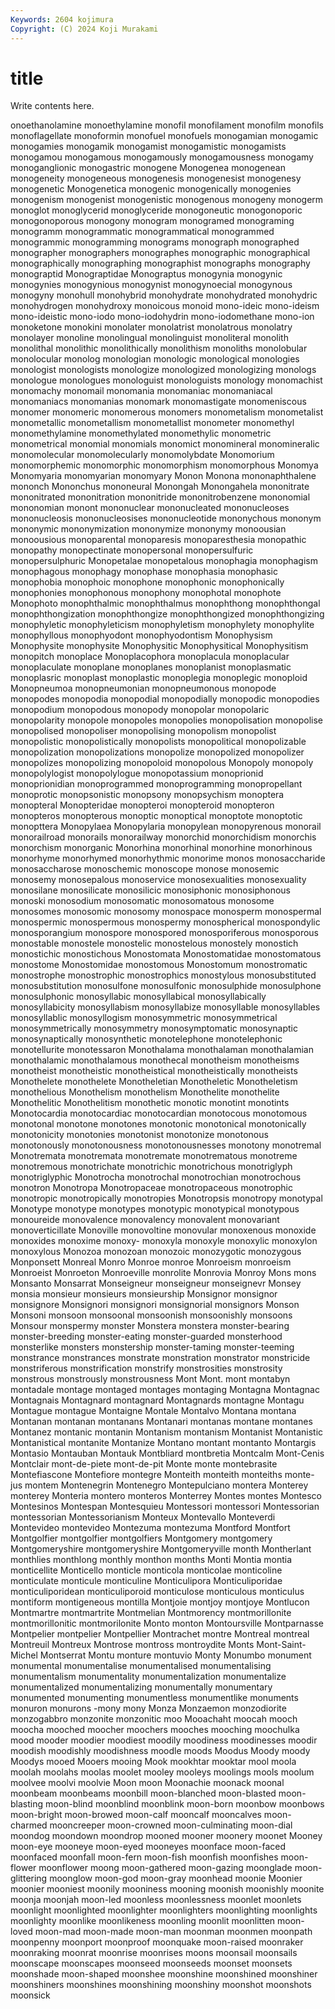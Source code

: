 ```yaml
---
Keywords: 2604 kojimura
Copyright: (C) 2024 Koji Murakami
---
```


# title

Write contents here.



onoethanolamine monoethylamine monofil monofilament
monofilm monofils monoflagellate monoformin monofuel monofuels monogamian monogamic monogamies monogamik
monogamist monogamistic monogamists monogamou monogamous monogamously monogamousness monogamy monoganglionic monogastric
monogene Monogenea monogenean monogeneity monogeneous monogenesis monogenesist monogenesy monogenetic Monogenetica
monogenic monogenically monogenies monogenism monogenist monogenistic monogenous monogeny monogerm monoglot
monoglycerid monoglyceride monogoneutic monogonoporic monogonoporous monogony monogram monogramed monograming monogramm
monogrammatic monogrammatical monogrammed monogrammic monogramming monograms monograph monographed monographer monographers
monographes monographic monographical monographically monographing monographist monographs monography monograptid Monograptidae
Monograptus monogynia monogynic monogynies monogynious monogynist monogynoecial monogynous monogyny monohull
monohybrid monohydrate monohydrated monohydric monohydrogen monohydroxy monoicous monoid mono-ideic mono-ideism
mono-ideistic mono-iodo mono-iodohydrin mono-iodomethane mono-ion monoketone monokini monolater monolatrist monolatrous
monolatry monolayer monoline monolingual monolinguist monoliteral monolith monolithal monolithic monolithically
monolithism monoliths monolobular monolocular monolog monologian monologic monological monologies monologist
monologists monologize monologized monologizing monologs monologue monologues monologuist monologuists monology
monomachist monomachy monomail monomania monomaniac monomaniacal monomaniacs monomanias monomark monomastigate
monomeniscous monomer monomeric monomerous monomers monometalism monometalist monometallic monometallism monometallist
monometer monomethyl monomethylamine monomethylated monomethylic monometric monometrical monomial monomials monomict
monomineral monomineralic monomolecular monomolecularly monomolybdate Monomorium monomorphemic monomorphic monomorphism monomorphous
Monomya Monomyaria monomyarian monomyary Monon Monona mononaphthalene mononch Mononchus mononeural
Monongah Monongahela mononitrate mononitrated mononitration mononitride mononitrobenzene mononomial mononomian monont
mononuclear mononucleated mononucleoses mononucleosis mononucleosises mononucleotide mononychous mononym mononymic mononymization
mononymize mononymy monoousian monoousious monoparental monoparesis monoparesthesia monopathic monopathy monopectinate
monopersonal monopersulfuric monopersulphuric Monopetalae monopetalous monophagia monophagism monophagous monophagy monophase
monophasia monophasic monophobia monophoic monophone monophonic monophonically monophonies monophonous monophony
monophotal monophote Monophoto monophthalmic monophthalmus monophthong monophthongal monophthongization monophthongize monophthongized
monophthongizing monophyletic monophyleticism monophyletism monophylety monophylite monophyllous monophyodont monophyodontism Monophysism
Monophysite monophysite Monophysitic Monophysitical Monophysitism monopitch monoplace Monoplacophora monoplacula monoplacular
monoplaculate monoplane monoplanes monoplanist monoplasmatic monoplasric monoplast monoplastic monoplegia monoplegic
monoploid Monopneumoa monopneumonian monopneumonous monopode monopodes monopodia monopodial monopodially monopodic
monopodies monopodium monopodous monopody monopolar monopolaric monopolarity monopole monopoles monopolies
monopolisation monopolise monopolised monopoliser monopolising monopolism monopolist monopolistic monopolistically monopolists
monopolitical monopolizable monopolization monopolizations monopolize monopolized monopolizer monopolizes monopolizing monopoloid
monopolous Monopoly monopoly monopolylogist monopolylogue monopotassium monoprionid monoprionidian monoprogrammed monoprogramming
monopropellant monoprotic monopsonistic monopsony monopsychism monoptera monopteral Monopteridae monopteroi monopteroid
monopteron monopteros monopterous monoptic monoptical monoptote monoptotic monopttera Monopylaea Monopylaria
monopylean monopyrenous monorail monorailroad monorails monorailway monorchid monorchidism monorchis monorchism
monorganic Monorhina monorhinal monorhine monorhinous monorhyme monorhymed monorhythmic monorime monos
monosaccharide monosaccharose monoschemic monoscope monose monosemic monosemy monosepalous monoservice monosexualities
monosexuality monosilane monosilicate monosilicic monosiphonic monosiphonous monoski monosodium monosomatic monosomatous
monosome monosomes monosomic monosomy monospace monosperm monospermal monospermic monospermous monospermy
monospherical monospondylic monosporangium monospore monospored monosporiferous monosporous monostable monostele monostelic
monostelous monostely monostich monostichic monostichous Monostomata Monostomatidae monostomatous monostome Monostomidae
monostomous Monostomum monostromatic monostrophe monostrophic monostrophics monostylous monosubstituted monosubstitution monosulfone
monosulfonic monosulphide monosulphone monosulphonic monosyllabic monosyllabical monosyllabically monosyllabicity monosyllabism monosyllabize
monosyllable monosyllables monosyllablic monosyllogism monosymmetric monosymmetrical monosymmetrically monosymmetry monosymptomatic monosynaptic
monosynaptically monosynthetic monotelephone monotelephonic monotellurite monotessaron Monothalama monothalaman monothalamian monothalamic
monothalamous monothecal monotheism monotheisms monotheist monotheistic monotheistical monotheistically monotheists Monothelete
monothelete Monotheletian Monotheletic Monotheletism monothelious Monothelism monothelism Monothelite monothelite Monothelitic
Monothelitism monothetic monotic monotint monotints Monotocardia monotocardiac monotocardian monotocous monotomous
monotonal monotone monotones monotonic monotonical monotonically monotonicity monotonies monotonist monotonize
monotonous monotonously monotonousness monotonousnesses monotony monotremal Monotremata monotremata monotremate monotrematous
monotreme monotremous monotrichate monotrichic monotrichous monotriglyph monotriglyphic Monotrocha monotrochal monotrochian
monotrochous monotron Monotropa Monotropaceae monotropaceous monotrophic monotropic monotropically monotropies Monotropsis
monotropy monotypal Monotype monotype monotypes monotypic monotypical monotypous monoureide monovalence
monovalency monovalent monovariant monoverticillate Monoville monovoltine monovular monoxenous monoxide monoxides
monoxime monoxy- monoxyla monoxyle monoxylic monoxylon monoxylous Monozoa monozoan monozoic
monozygotic monozygous Monponsett Monreal Monro Monroe monroe Monroeism monroeism Monroeist
Monroeton Monroeville monrolite Monrovia Monroy Mons mons Monsanto Monsarrat Monseigneur
monseigneur monseignevr Monsey monsia monsieur monsieurs monsieurship Monsignor monsignor monsignore
Monsignori monsignori monsignorial monsignors Monson Monsoni monsoon monsoonal monsoonish monsoonishly
monsoons Monsour monspermy monster Monstera monstera monster-bearing monster-breeding monster-eating monster-guarded
monsterhood monsterlike monsters monstership monster-taming monster-teeming monstrance monstrances monstrate monstration
monstrator monstricide monstriferous monstrification monstrify monstrosities monstrosity monstrous monstrously monstrousness
Mont Mont. mont montabyn montadale montage montaged montages montaging Montagna
Montagnac Montagnais Montagnard montagnard Montagnards montagne Montagu Montague montague Montaigne
Montale Montalvo Montana montana Montanan montanan montanans Montanari montanas montane
montanes Montanez montanic montanin Montanism montanism Montanist Montanistic Montanistical montanite
Montanize Montano montant montanto Montargis Montasio Montauban Montauk Montbliard montbretia
Montcalm Mont-Cenis Montclair mont-de-piete mont-de-pit Monte monte montebrasite Montefiascone Montefiore
montegre Monteith monteith monteiths monte-jus montem Montenegrin Montenegro Montepulciano montera
Monterey monterey Monteria montero monteros Monterrey Montes montes Montesco Montesinos
Montespan Montesquieu Montessori montessori Montessorian montessorian Montessorianism Monteux Montevallo Monteverdi
Montevideo montevideo Montezuma montezuma Montford Montfort Montgolfier montgolfier montgolfiers Montgomery
montgomery Montgomeryshire montgomeryshire Montgomeryville month Montherlant monthlies monthlong monthly monthon
months Monti Montia montia monticellite Monticello monticle monticola monticolae monticoline
monticulate monticule monticuline Monticulipora Monticuliporidae monticuliporidean monticuliporoid monticulose monticulous monticulus
montiform montigeneous montilla Montjoie montjoy montjoye Montlucon Montmartre montmartrite Montmelian
Montmorency montmorillonite montmorillonitic montmorilonite Monto monton Montoursville Montparnasse Montpelier montpelier
Montpellier Montrachet montre Montreal montreal Montreuil Montreux Montrose montross montroydite
Monts Mont-Saint-Michel Montserrat Montu monture montuvio Monty Monumbo monument monumental
monumentalise monumentalised monumentalising monumentalism monumentality monumentalization monumentalize monumentalized monumentalizing monumentally
monumentary monumented monumenting monumentless monumentlike monuments monuron monurons -mony mony
Monza Monzaemon monzodiorite monzogabbro monzonite monzonitic moo Mooachaht moocah mooch
moocha mooched moocher moochers mooches mooching moochulka mood mooder moodier
moodiest moodily moodiness moodinesses moodir moodish moodishly moodishness moodle moods
Moodus Moody moody Moodys mooed Mooers mooing Mook mookhtar mooktar
mool moola moolah moolahs moolas moolet mooley mooleys moolings mools
moolum moolvee moolvi moolvie Moon moon Moonachie moonack moonal moonbeam
moonbeams moonbill moon-blanched moon-blasted moon-blasting moon-blind moonblind moonblink moon-born moonbow
moonbows moon-bright moon-browed moon-calf mooncalf mooncalves moon-charmed mooncreeper moon-crowned moon-culminating
moon-dial moondog moondown moondrop mooned mooner moonery moonet Mooney moon-eye
mooneye moon-eyed mooneyes moonface moon-faced moonfaced moonfall moon-fern moon-fish moonfish
moonfishes moon-flower moonflower moong moon-gathered moon-gazing moonglade moon-glittering moonglow moon-god
moon-gray moonhead moonie Moonier moonier mooniest moonily mooniness mooning moonish
moonishly moonite moonja moonjah moon-led moonless moonlessness moonlet moonlets moonlight
moonlighted moonlighter moonlighters moonlighting moonlights moonlighty moonlike moonlikeness moonling moonlit
moonlitten moon-loved moon-mad moon-made moon-man moonman moonmen moonpath moonpenny moonport
moonproof moonquake moon-raised moonraker moonraking moonrat moonrise moonrises moons moonsail
moonsails moonscape moonscapes moonseed moonseeds moonset moonsets moonshade moon-shaped moonshee
moonshine moonshined moonshiner moonshiners moonshines moonshining moonshiny moonshot moonshots moonsick
